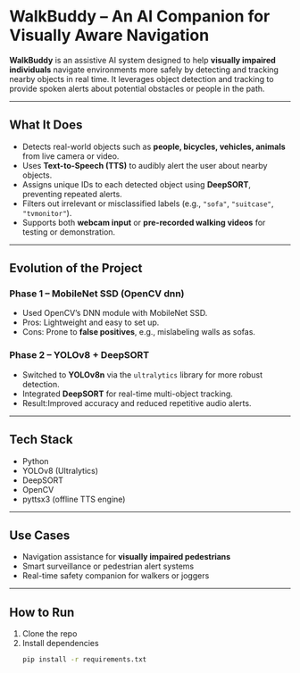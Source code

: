 #  WalkBuddy – An AI Companion for Visually Aware Navigation

**WalkBuddy** is an assistive AI system designed to help **visually impaired individuals** navigate environments more safely by detecting and tracking nearby objects in real time. It leverages object detection and tracking to provide spoken alerts about potential obstacles or people in the path.

---

## What It Does

-  Detects real-world objects such as **people, bicycles, vehicles, animals** from live camera or video.
-  Uses **Text-to-Speech (TTS)** to audibly alert the user about nearby objects.
-  Assigns unique IDs to each detected object using **DeepSORT**, preventing repeated alerts.
-  Filters out irrelevant or misclassified labels (e.g., `"sofa"`, `"suitcase"`, `"tvmonitor"`).
-  Supports both **webcam input** or **pre-recorded walking videos** for testing or demonstration.

---

##  Evolution of the Project

###  Phase 1 – MobileNet SSD (OpenCV dnn)
- Used OpenCV’s DNN module with MobileNet SSD.
- Pros: Lightweight and easy to set up.
- Cons: Prone to **false positives**, e.g., mislabeling walls as sofas.

###  Phase 2 – YOLOv8 + DeepSORT
- Switched to **YOLOv8n** via the `ultralytics` library for more robust detection.
- Integrated **DeepSORT** for real-time multi-object tracking.
- Result:Improved accuracy and reduced repetitive audio alerts.

---

## Tech Stack

- Python
- YOLOv8 (Ultralytics)
- DeepSORT
- OpenCV
- pyttsx3 (offline TTS engine)

---

##  Use Cases

- Navigation assistance for **visually impaired pedestrians**
- Smart surveillance or pedestrian alert systems
- Real-time safety companion for walkers or joggers

---

## How to Run

1. Clone the repo
2. Install dependencies  
   ```bash
   pip install -r requirements.txt
